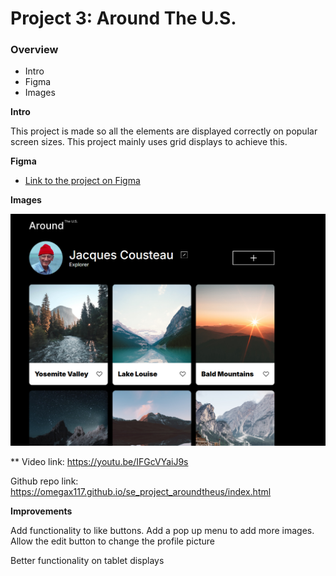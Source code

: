 # Project 3: Around The U.S.

### Overview

- Intro
- Figma
- Images

**Intro**

This project is made so all the elements are displayed correctly on popular screen sizes. This project mainly uses grid displays to achieve this.

**Figma**

- [Link to the project on Figma](https://www.figma.com/file/ii4xxsJ0ghevUOcssTlHZv/Sprint-3%3A-Around-the-US?node-id=0%3A1)

**Images**

![Webpage on desktop](./images/Screenshotdesktop.png)

\*\*
Video link: https://youtu.be/IFGcVYaiJ9s

Github repo link: https://omegax117.github.io/se_project_aroundtheus/index.html

**Improvements**

Add functionality to like buttons. Add a pop up menu to add more images. Allow the edit button to change the profile picture

Better functionality on tablet displays
